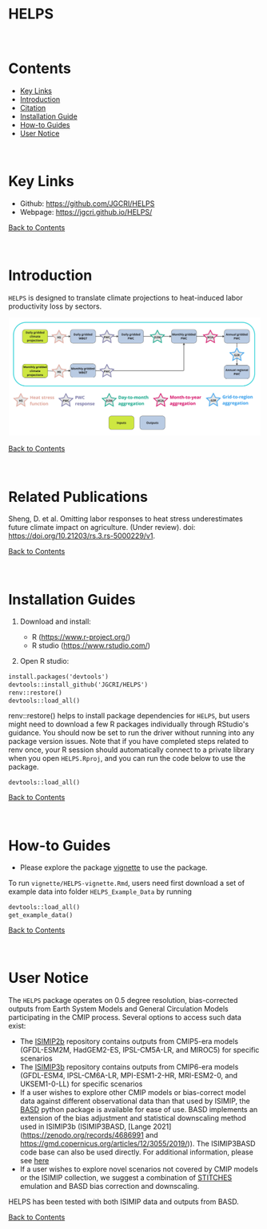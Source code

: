 # HELPS
<br />

<!-------------------------->
<!-------------------------->
# <a name="Contents"></a>Contents
<!-------------------------->
<!-------------------------->

- [Key Links](#KeyLinks)
- [Introduction](#Introduction)
- [Citation](#Citation)
- [Installation Guide](#InstallationGuides)
- [How-to Guides](#How-toGuides)
- [User Notice](#UserNotice)

<br />

<!-------------------------->
<!-------------------------->
# <a name="KeyLinks"></a>Key Links
<!-------------------------->
<!-------------------------->


- Github: https://github.com/JGCRI/HELPS
- Webpage: https://jgcri.github.io/HELPS/


[Back to Contents](#Contents)

<br />

<!-------------------------->
<!-------------------------->
# <a name="Introduction"></a>Introduction
<!-------------------------->
<!-------------------------->

`HELPS` is designed to translate climate projections to heat-induced labor productivity loss by sectors.

![Figure. 1. HELPS package schematic. HELPS can process daily and monthly 0.5-degree grid-level input data. Stars denote package functions.](vignettes/Schematic.jpg)


[Back to Contents](#Contents)

<br />


# <a name="RelatedPublications"></a>Related Publications
<!-------------------------->
<!-------------------------->

Sheng, D. et al. Omitting labor responses to heat stress underestimates future climate impact on agriculture. (Under review). doi: https://doi.org/10.21203/rs.3.rs-5000229/v1.


[Back to Contents](#Contents)

<br />


<!-------------------------->
<!-------------------------->
# <a name="InstallationGuides"></a>Installation Guides
<!-------------------------->
<!-------------------------->

1. Download and install:

    - R (https://www.r-project.org/)
    - R studio (https://www.rstudio.com/)
    
2. Open R studio:

```
install.packages('devtools')
devtools::install_github('JGCRI/HELPS')
renv::restore()
devtools::load_all()
```
renv::restore() helps to install package dependencies for `HELPS`, but users might need to download a few R packages individually through RStudio's guidance.
You should now be set to run the driver without running into any package version issues. Note that if you have completed steps related to renv once, your R session should automatically connect to a private library when you open `HELPS.Rproj`, and you can run the code below to use the package.

```
devtools::load_all()
```

[Back to Contents](#Contents)

<br />


<!-------------------------->
<!-------------------------->
# <a name="How-toGuides"></a>How-to Guides
<!-------------------------->
<!-------------------------->

- Please explore the package [vignette](https://jgcri.github.io/HELPS/articles/HELPS-vignette.html) to use the package.

To run `vignette/HELPS-vignette.Rmd`, users need first download a set of example data into folder `HELPS_Example_Data` by running

```
devtools::load_all()
get_example_data()
```

[Back to Contents](#Contents)

<br />

<!-------------------------->
<!-------------------------->
# <a name="UserNotice"></a>User Notice
<!-------------------------->
<!-------------------------->

The `HELPS` package operates on 0.5 degree resolution, bias-corrected outputs from Earth System Models and General Circulation Models participating in the CMIP process. Several options to access such data exist:
- The [ISIMIP2b](https://data.isimip.org/search/tree/ISIMIP2b/InputData/climate/atmosphere/) repository contains outputs from CMIP5-era models (GFDL-ESM2M, HadGEM2-ES, IPSL-CM5A-LR, and MIROC5) for specific scenarios
- The [ISIMIP3b](https://data.isimip.org/search/tree/ISIMIP3b/InputData/climate/atmosphere/) repository  contains outputs from CMIP6-era models (GFDL-ESM4, IPSL-CM6A-LR, MPI-ESM1-2-HR, MRI-ESM2-0, and UKSEM1-0-LL) for specific scenarios
- If a user wishes to explore other CMIP models or bias-correct model data against different observational data than that used by ISIMIP, the [BASD](https://github.com/JGCRI/basd) python package is available for ease of use. BASD implements an extension of the bias adjustment and statistical downscaling method used in ISIMIP3b (ISIMIP3BASD, [Lange 2021](https://zenodo.org/records/4686991 and  https://gmd.copernicus.org/articles/12/3055/2019/)). The ISIMIP3BASD code base can also be used directly. For additional information, please see [here](https://www.isimip.org/documents/413/ISIMIP3b_bias_adjustment_fact_sheet_Gnsz7CO.pdf) 
- If a user wishes to explore novel scenarios not covered by CMIP models or the ISIMIP collection, we suggest a combination of [STITCHES](https://github.com/JGCRI/stitches) emulation and BASD bias correction and downscaling. 

HELPS has been tested with both ISIMIP data and outputs from BASD.


[Back to Contents](#Contents)

<br />


